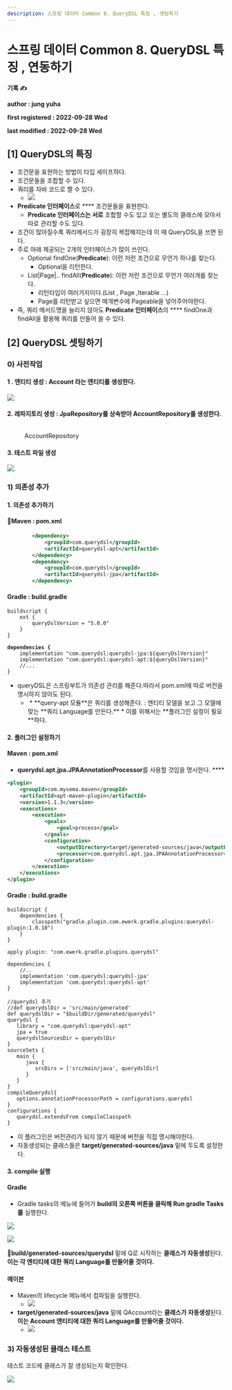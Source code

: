 ```yaml
---
description: 스프링 데이터 Common 8. QueryDSL 특징 , 셋팅하기
---
```


# 스프링 데이터 Common 8. QueryDSL 특징 , 연동하기

**기록 ✍️**

**author : jung yuha**

**first registered : 2022-09-28 Wed**

**last modified : 2022-09-28 Wed**

## \[1] QueryDSL의 특징 &#x20;

* 조건문을 표현하는 방법이 타입 세이프하다.
* 조건문들을 조합할 수 있다.
* 쿼리를 자바 코드로 짤 수 있다.
  * ![](<../.gitbook/assets/image (32).png>)
* **Predicate 인터페이스**로 **** 조건문들을 표현한다.
  * **Predicate 인터페이스는 서로** 조합할 수도 있고 또는 별도의 클래스에 모아서 따로 관리할 수도 있다.
* 조건이 많아질수록 쿼리메서드가 굉장히 복잡해지는데 이 때 QueryDSL을 쓰면 된다.
* 주로 아래 제공되는 2개의 인터페이스가 많이 쓰인다.
  * Optional findOne(**Predicate**): 이런 저런 조건으로 무언가 하나를 찾는다.
    * Optional을 리턴한다.
  * List|Page|.. findAll(**Predicate**): 이런 저런 조건으로 무언가 여러개를 찾는다.
    * 리턴타입이 여러가지이다.(List , Page ,Iterable ...)&#x20;
    * Page를 리턴받고 싶으면 매개변수에 Pageable을 넣어주어야한다.
* 즉, 쿼리 메서드명을 늘리지 않아도 **Predicate 인터페이스**의 **** findOne과 findAll을 활용해 쿼리를 만들어 쓸 수 있다.

## \[2] QueryDSL 셋팅하기

### 0) 사전작업

#### 1 . 엔티티 생성 : Account 라는 엔티티를 생성한다.

![](<../.gitbook/assets/image (19).png>)

#### 2. 레파지토리 생성 : JpaRepository를 상속받아 AccountRepository를 생성한다.

<figure><img src="../.gitbook/assets/image (9).png" alt=""><figcaption><p> AccountRepository</p></figcaption></figure>

#### 3. 테스트 파일 생성

![](<../.gitbook/assets/image (23).png>)

### 1) 의존성 추가

#### 1. 의존성 추가하기

#### Maven : pom.xml

```xml
        <dependency>
            <groupId>com.querydsl</groupId>
            <artifactId>querydsl-apt</artifactId>
        </dependency>
        <dependency>
            <groupId>com.querydsl</groupId>
            <artifactId>querydsl-jpa</artifactId>
        </dependency>
```

#### Gradle : build.gradle

<pre class="language-properties"><code class="lang-properties">buildscript {
    ext {
        queryDslVersion = "5.0.0"
    }
}

<strong>dependencies {
</strong>    implementation "com.querydsl:querydsl-jpa:${queryDslVersion}"
    implementation "com.querydsl:querydsl-apt:${queryDslVersion}"
    //...
}</code></pre>

* queryDSL은 스프링부트가 의존성 관리를 해준다.따라서 pom.xml에 따로 버전을 명시하지 않아도 된다.
  * <img src="../.gitbook/assets/image (30) (1).png" alt="" data-size="original">
    * **query-apt 모듈**은 쿼리를 생성해준다. :  엔티티 모델을 보고 그 모델에 맞는 **쿼리 Language를 만든다.**
      * 이를 위해서는 **플러그인 설정이 필요**하다.&#x20;

#### 2. 플러그인 설정하기

#### Maven : pom.xml

* **querydsl.apt.jpa.JPAAnnotationProcessor**를 사용할 것임을 명시한다. ****&#x20;

```xml
<plugin>
    <groupId>com.mysema.maven</groupId>
    <artifactId>apt-maven-plugin</artifactId>
    <version>1.1.3</version>
    <executions>
        <execution>
            <goals>
                <goal>process</goal>
            </goals>
            <configuration>
                <outputDirectory>target/generated-sources/java</outputDirectory>
                <processor>com.querydsl.apt.jpa.JPAAnnotationProcessor</processor>
            </configuration>
        </execution>
    </executions>
</plugin>
```

#### Gradle : build.gradle

```properties
buildscript {
	dependencies {
		classpath("gradle.plugin.com.ewerk.gradle.plugins:querydsl-plugin:1.0.10")
	}
}

apply plugin: "com.ewerk.gradle.plugins.querydsl"

dependencies {
	//..
	implementation 'com.querydsl:querydsl-jpa'
	implementation 'com.querydsl:querydsl-apt'
}

//querydsl 추가
//def querydslDir = 'src/main/generated'
def querydslDir = "$buildDir/generated/querydsl"
querydsl {
   library = "com.querydsl:querydsl-apt"
   jpa = true
   querydslSourcesDir = querydslDir
}
sourceSets {
   main {
      java {
         srcDirs = ['src/main/java', querydslDir]
      }
   }
}
compileQuerydsl{
   options.annotationProcessorPath = configurations.querydsl
}
configurations {
   querydsl.extendsFrom compileClasspath
}
```

* 이 플러그인은 버전관리가 되지 않기 때문에 버전을 직접 명시해야한다.
* 자동생성되는 클래스들은 **target/generated-sources/java** 밑에 두도록 설정한다.

#### 3. compile 실행

#### Gradle

* Gradle tasks의 메뉴에 들어가 **build의 오른쪽 버튼을 클릭해 Run gradle Tasks를** 실행한다.

![](<../.gitbook/assets/image (20).png>)

![](<../.gitbook/assets/image (2).png>)

**build/generated-sources/querydsl** 밑에 Q로 시작하는 **클래스가 자동생성**된다.\
**이는 각 엔티티에 대한 쿼리 Language를 만들어줄 것이다.**

#### 메이븐

* Maven의 lifecycle 메뉴에서 컴파일을 실행한다.
  * ![](<../.gitbook/assets/image (6) (2).png>)
* **target/generated-sources/java** 밑에 QAccount라는 **클래스가 자동생성**된다.\
  **이는 Account 엔티티에 대한 쿼리 Language를 만들어줄 것이다.**
  * ![](<../.gitbook/assets/image (11).png>)

### 3) 자동생성된 클래스 테스트

테스트 코드에 클래스가 잘 생성되는지 확인한다.

![](<../.gitbook/assets/image (8) (2).png>)
